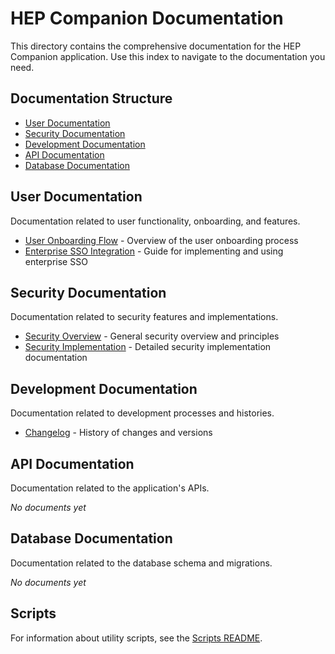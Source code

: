 # HEP Companion Documentation

This directory contains the comprehensive documentation for the HEP Companion application. Use this index to navigate to the documentation you need.

## Documentation Structure

- [User Documentation](#user-documentation)
- [Security Documentation](#security-documentation)
- [Development Documentation](#development-documentation)
- [API Documentation](#api-documentation)
- [Database Documentation](#database-documentation)

## User Documentation

Documentation related to user functionality, onboarding, and features.

- [User Onboarding Flow](user/user-onboarding-flow.md) - Overview of the user onboarding process
- [Enterprise SSO Integration](user/enterprise-sso.md) - Guide for implementing and using enterprise SSO

## Security Documentation

Documentation related to security features and implementations.

- [Security Overview](security/README.md) - General security overview and principles
- [Security Implementation](security/SECURITY-IMPLEMENTATION.md) - Detailed security implementation documentation

## Development Documentation

Documentation related to development processes and histories.

- [Changelog](development/CHANGELOG.md) - History of changes and versions

## API Documentation

Documentation related to the application's APIs.

*No documents yet*

## Database Documentation

Documentation related to the database schema and migrations.

*No documents yet*

## Scripts

For information about utility scripts, see the [Scripts README](../scripts/README.md). 